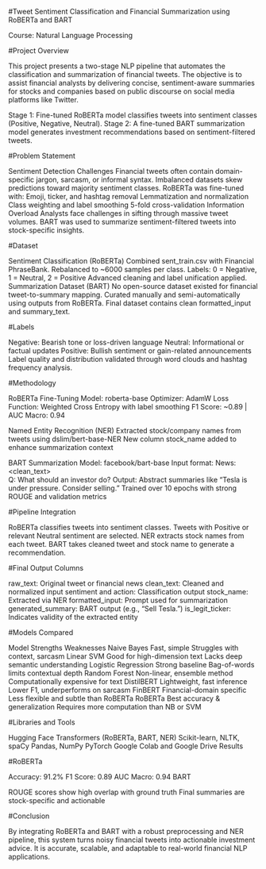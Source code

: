 #Tweet Sentiment Classification and Financial Summarization using RoBERTa and BART

Course: Natural Language Processing

#Project Overview

This project presents a two-stage NLP pipeline that automates the classification and summarization of financial tweets. The objective is to assist financial analysts by delivering concise, sentiment-aware summaries for stocks and companies based on public discourse on social media platforms like Twitter.

Stage 1: Fine-tuned RoBERTa model classifies tweets into sentiment classes (Positive, Negative, Neutral).
Stage 2: A fine-tuned BART summarization model generates investment recommendations based on sentiment-filtered tweets.

#Problem Statement

Sentiment Detection Challenges
Financial tweets often contain domain-specific jargon, sarcasm, or informal syntax.
Imbalanced datasets skew predictions toward majority sentiment classes.
RoBERTa was fine-tuned with:
Emoji, ticker, and hashtag removal
Lemmatization and normalization
Class weighting and label smoothing
5-fold cross-validation
Information Overload
Analysts face challenges in sifting through massive tweet volumes.
BART was used to summarize sentiment-filtered tweets into stock-specific insights.

#Dataset

Sentiment Classification (RoBERTa)
Combined sent_train.csv with Financial PhraseBank.
Rebalanced to ~6000 samples per class.
Labels: 0 = Negative, 1 = Neutral, 2 = Positive
Advanced cleaning and label unification applied.
Summarization Dataset (BART)
No open-source dataset existed for financial tweet-to-summary mapping.
Curated manually and semi-automatically using outputs from RoBERTa.
Final dataset contains clean formatted_input and summary_text.

#Labels

Negative: Bearish tone or loss-driven language
Neutral: Informational or factual updates
Positive: Bullish sentiment or gain-related announcements
Label quality and distribution validated through word clouds and hashtag frequency analysis.

#Methodology

RoBERTa Fine-Tuning
Model: roberta-base
Optimizer: AdamW
Loss Function: Weighted Cross Entropy with label smoothing
F1 Score: ~0.89 | AUC Macro: 0.94

Named Entity Recognition (NER)
Extracted stock/company names from tweets using dslim/bert-base-NER
New column stock_name added to enhance summarization context

BART Summarization
Model: facebook/bart-base
Input format:
News: <clean_text>  
Q: What should an investor do?
Output: Abstract summaries like “Tesla is under pressure. Consider selling.”
Trained over 10 epochs with strong ROUGE and validation metrics

#Pipeline Integration

RoBERTa classifies tweets into sentiment classes.
Tweets with Positive or relevant Neutral sentiment are selected.
NER extracts stock names from each tweet.
BART takes cleaned tweet and stock name to generate a recommendation.

#Final Output Columns

raw_text: Original tweet or financial news
clean_text: Cleaned and normalized input
sentiment and action: Classification output
stock_name: Extracted via NER
formatted_input: Prompt used for summarization
generated_summary: BART output (e.g., “Sell Tesla.”)
is_legit_ticker: Indicates validity of the extracted entity

#Models Compared

Model	Strengths	Weaknesses
Naive Bayes	Fast, simple	Struggles with context, sarcasm
Linear SVM	Good for high-dimension text	Lacks deep semantic understanding
Logistic Regression	Strong baseline	Bag-of-words limits contextual depth
Random Forest	Non-linear, ensemble method	Computationally expensive for text
DistilBERT	Lightweight, fast inference	Lower F1, underperforms on sarcasm
FinBERT	Financial-domain specific	Less flexible and subtle than RoBERTa
RoBERTa	Best accuracy & generalization	Requires more computation than NB or SVM

#Libraries and Tools

Hugging Face Transformers (RoBERTa, BART, NER)
Scikit-learn, NLTK, spaCy
Pandas, NumPy
PyTorch
Google Colab and Google Drive
Results

#RoBERTa

Accuracy: 91.2%
F1 Score: 0.89
AUC Macro: 0.94
BART

ROUGE scores show high overlap with ground truth
Final summaries are stock-specific and actionable

#Conclusion

By integrating RoBERTa and BART with a robust preprocessing and NER pipeline, this system turns noisy financial tweets into actionable investment advice. It is accurate, scalable, and adaptable to real-world financial NLP applications.
